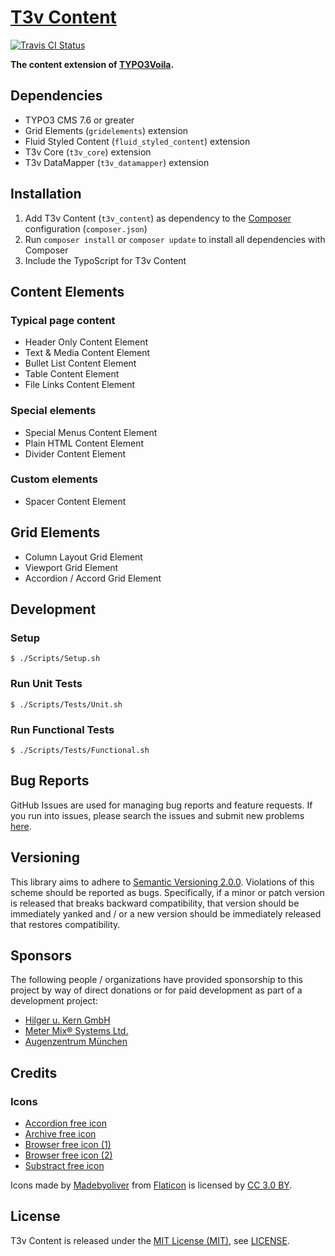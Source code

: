 [T3v Content]
=============

[![Travis CI Status][Travis CI Status]][Travis CI]

**The content extension of [TYPO3Voila].**

Dependencies
------------

* TYPO3 CMS 7.6 or greater
* Grid Elements (`gridelements`) extension
* Fluid Styled Content (`fluid_styled_content`) extension
* T3v Core (`t3v_core`) extension
* T3v DataMapper (`t3v_datamapper`) extension

Installation
------------

1. Add T3v Content (`t3v_content`) as dependency to the [Composer] configuration (`composer.json`)
2. Run `composer install` or `composer update` to install all dependencies with Composer
3. Include the TypoScript for T3v Content

Content Elements
----------------

### Typical page content

* Header Only Content Element
* Text & Media Content Element
* Bullet List Content Element
* Table Content Element
* File Links Content Element

### Special elements

* Special Menus Content Element
* Plain HTML Content Element
* Divider Content Element

### Custom elements

* Spacer Content Element

Grid Elements
-------------

* Column Layout Grid Element
* Viewport Grid Element
* Accordion / Accord Grid Element

Development
-----------

### Setup

```
$ ./Scripts/Setup.sh
```

### Run Unit Tests

```
$ ./Scripts/Tests/Unit.sh
```

### Run Functional Tests

```
$ ./Scripts/Tests/Functional.sh
```

Bug Reports
-----------

GitHub Issues are used for managing bug reports and feature requests. If you run into issues, please search the issues
and submit new problems [here].

Versioning
----------

This library aims to adhere to [Semantic Versioning 2.0.0]. Violations of this scheme should be reported as bugs.
Specifically, if a minor or patch version is released that breaks backward compatibility, that version should be
immediately yanked and / or a new version should be immediately released that restores compatibility.

Sponsors
--------

The following people / organizations have provided sponsorship to this project by way of direct donations or for paid
development as part of a development project:

* [Hilger u. Kern GmbH]
* [Meter Mix® Systems Ltd.]
* [Augenzentrum München]

Credits
-------

### Icons

* [Accordion free icon]
* [Archive free icon]
* [Browser free icon (1)]
* [Browser free icon (2)]
* [Substract free icon]

Icons made by [Madebyoliver] from [Flaticon] is licensed by [CC 3.0 BY].

License
-------

T3v Content is released under the [MIT License (MIT)], see [LICENSE].

[Accordion free icon]: http://www.flaticon.com/free-icon/accordion_140208 "Accordion free icon"
[Archive free icon]: http://www.flaticon.com/free-icon/archive_149014 "Archive free icon"
[Augenzentrum München]: http://www.augenzentrum.net "Augenzentrum München"
[Browser free icon (1)]: http://www.flaticon.com/free-icon/browser_140796 "Browser free icon"
[Browser free icon (2)]: http://www.flaticon.com/free-icon/browser_140840 "Browser free icon"
[CC 3.0 BY]: http://creativecommons.org/licenses/by/3.0/ "Creative Commons BY 3.0"
[Composer]: https://getcomposer.org "Dependency Manager for PHP"
[Flaticon]: http://www.flaticon.com "Flaticon"
[here]: https://github.com/t3v/t3v_content/issues "GitHub Issue Tracker"
[Hilger u. Kern GmbH]: http://www.hilger-kern.de "Hilger u. Kern GmbH"
[LICENSE]: https://raw.githubusercontent.com/t3v/t3v_content/master/LICENSE "License"
[Madebyoliver]: http://www.flaticon.com/authors/madebyoliver "Madebyoliver"
[Meter Mix® Systems Ltd.]: http://metermixsystems.com "Meter Mix® Systems Ltd."
[MIT License (MIT)]: http://opensource.org/licenses/MIT "The MIT License (MIT)"
[Semantic Versioning 2.0.0]: http://semver.org "Semantic Versioning 2.0.0"
[Substract free icon]: http://www.flaticon.com/free-icon/substract_148776 "Substract free icon"
[T3v Content]: https://t3v.github.io/t3v_content/ "The content extension of TYPO3Voila."
[Travis CI Status]: https://img.shields.io/travis/t3v/t3v_content.svg?style=flat "Travis CI Status"
[Travis CI]: https://travis-ci.org/t3v/t3v_content "T3v Content at Travis CI"
[TYPO3voila]: https://github.com/t3v "“UH LÁLÁ, TYPO3!”"
